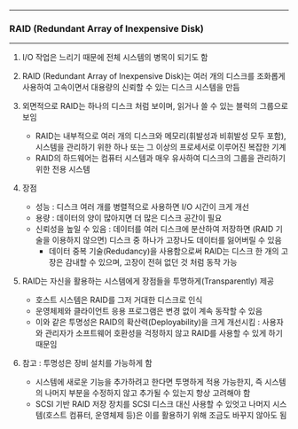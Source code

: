 -----
### RAID (Redundant Array of Inexpensive Disk)
-----
1. I/O 작업은 느리기 때문에 전체 시스템의 병목이 되기도 함
2. RAID (Redundant Array of Inexpensive Disk)는 여러 개의 디스크를 조화롭게 사용하여 고속이면서 대용량의 신뢰할 수 있는 디스크 시스템을 만듬
3. 외면적으로 RAID는 하나의 디스크 처럼 보이며, 읽거나 쓸 수 있는 블럭의 그룹으로 보임
   - RAID는 내부적으로 여러 개의 디스크와 메모리(휘발성과 비휘발성 모두 포함), 시스템을 관리하기 위한 하나 또는 그 이상의 프로세서로 이루어진 복잡한 기계
   - RAID의 하드웨어는 컴퓨터 시스템과 매우 유사하여 디스크의 그룹을 관리하기 위한 전용 시스템

4. 장점
   - 성능 : 디스크 여러 개를 병렬적으로 사용하면 I/O 시간이 크게 개선
   - 용량 : 데이터의 양이 많아지면 더 많은 디스크 공간이 필요
   - 신뢰성을 높일 수 있음 : 데이터를 여러 디스크에 분산하여 저장하면 (RAID 기술을 이용하지 않으면) 디스크 중 하나가 고장나도 데이터를 잃어버릴 수 있음
     + 데이터 중복 기술(Redudancy)을 사용함으로써 RAID는 디스크 한 개의 고장은 감내할 수 있으며, 고장이 전혀 없던 것 처럼 동작 가능

5. RAID는 자신을 활용하는 시스템에게 장점들을 투명하게(Transparently) 제공
   - 호스트 시스템은 RAID를 그저 거대한 디스크로 인식
   - 운영체제와 클라이언트 응용 프로그램은 변경 없이 계속 동작할 수 있음
   - 이와 같은 투명성은 RAID의 확산력(Deployability)을 크게 개선시킴 : 사용자와 관리자가 소프트웨어 호환성을 걱정하지 않고 RAID를 사용할 수 있게 하기 때문임

6. 참고 : 투명성은 장비 설치를 가능하게 함
   - 시스템에 새로운 기능을 추가하려고 한다면 투명하게 적용 가능한지, 즉 시스템의 나머지 부분을 수정하지 않고 추가될 수 있는지 항상 고려해야 함
   - SCSI 기반 RAID 저장 장치를 SCSI 디스크 대신 사용할 수 있엇고 나머지 시스템(호스트 컴퓨터, 운영체제 등)은 이를 활용하기 위해 조금도 바꾸지 않아도 됨
   
